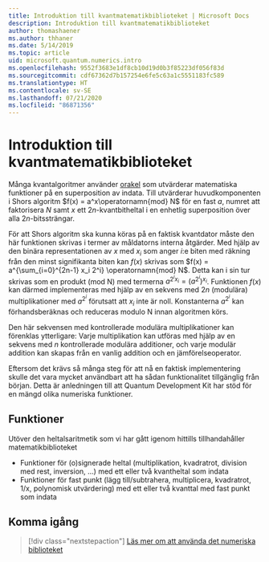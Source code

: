```yaml
---
title: Introduktion till kvantmatematikbiblioteket | Microsoft Docs
description: Introduktion till kvantmatematikbiblioteket
author: thomashaener
ms.author: thhaner
ms.date: 5/14/2019
ms.topic: article
uid: microsoft.quantum.numerics.intro
ms.openlocfilehash: 9552f3683e1df8cb10d19d0b3f85223df056f83d
ms.sourcegitcommit: cdf67362d7b157254e6fe5c63a1c5551183fc589
ms.translationtype: HT
ms.contentlocale: sv-SE
ms.lasthandoff: 07/21/2020
ms.locfileid: "86871356"
---
```

# <a name="introduction-to-the-quantum-numerics-library"></a>Introduktion till kvantmatematikbiblioteket

Många kvantalgoritmer använder [orakel](xref:microsoft.quantum.concepts.oracles) som utvärderar matematiska funktioner på en superposition av indata.
Till utvärderar huvudkomponenten i Shors algoritm $f(x) = a^x\operatornamn{mod} N$ för en fast $a$, numret att faktorisera $N$ samt $x$ ett $2n$-kvantbitheltal i en enhetlig superposition över alla $2n$-bitssträngar.

För att Shors algoritm ska kunna köras på en faktisk kvantdator måste den här funktionen skrivas i termer av måldatorns interna åtgärder.
Med hjälp av den binära representationen av $x$ med $x_i$ som anger $i$:e biten med räkning från den minst signifikanta biten kan $f(x)$ skrivas som $f(x) = a^{\sum_{i=0}^{2n-1} x_i 2^i} \operatornamn{mod} N$.
Detta kan i sin tur skrivas som en produkt (mod N) med termerna $a^{2^i x_i}=(a^{2^i})^{x_i}$. Funktionen $f(x)$ kan därmed implementeras med hjälp av en sekvens med $2n$ (modulära) multiplikationer med $a^{2^i}$ förutsatt att $x_i$ inte är noll. Konstanterna $a^{2^i}$ kan förhandsberäknas och reduceras modulo N innan algoritmen körs.

Den här sekvensen med kontrollerade modulära multiplikationer kan förenklas ytterligare: Varje multiplikation kan utföras med hjälp av en sekvens med $n$ kontrollerade modulära additioner, och varje modulär addition kan skapas från en vanlig addition och en jämförelseoperator.


Eftersom det krävs så många steg för att nå en faktisk implementering skulle det vara mycket användbart att ha sådan funktionalitet tillgänglig från början.
Detta är anledningen till att Quantum Development Kit har stöd för en mängd olika numeriska funktioner.


## <a name="functionality"></a>Funktioner

Utöver den heltalsaritmetik som vi har gått igenom hittills tillhandahåller matematikbiblioteket

- Funktioner för (o)signerade heltal (multiplikation, kvadratrot, division med rest, inversion, ...) med ett eller två kvantheltal som indata
- Funktioner för fast punkt (lägg till/subtrahera, multiplicera, kvadratrot, 1/x, polynomisk utvärdering) med ett eller två kvanttal med fast punkt som indata

## <a name="getting-started"></a>Komma igång

> [!div class="nextstepaction"]
> [Läs mer om att använda det numeriska biblioteket](xref:microsoft.quantum.numerics.usage)

